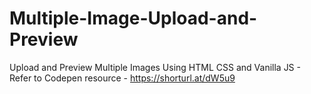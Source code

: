 # Multiple-Image-Upload-and-Preview
Upload and Preview Multiple Images Using HTML CSS and Vanilla JS - Refer to Codepen resource - https://shorturl.at/dW5u9
